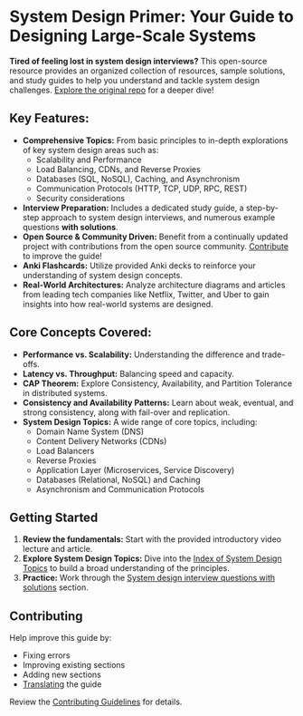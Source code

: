 # System Design Primer: Your Guide to Designing Large-Scale Systems

**Tired of feeling lost in system design interviews?**  This open-source resource provides an organized collection of resources, sample solutions, and study guides to help you understand and tackle system design challenges. [Explore the original repo](https://github.com/donnemartin/system-design-primer) for a deeper dive!

## Key Features:

*   **Comprehensive Topics:**  From basic principles to in-depth explorations of key system design areas such as:
    *   Scalability and Performance
    *   Load Balancing, CDNs, and Reverse Proxies
    *   Databases (SQL, NoSQL), Caching, and Asynchronism
    *   Communication Protocols (HTTP, TCP, UDP, RPC, REST)
    *   Security considerations
*   **Interview Preparation:**  Includes a dedicated study guide, a step-by-step approach to system design interviews, and numerous example questions **with solutions**.
*   **Open Source & Community Driven:**  Benefit from a continually updated project with contributions from the open source community.  [Contribute](#contributing) to improve the guide!
*   **Anki Flashcards:**  Utilize provided Anki decks to reinforce your understanding of system design concepts.
*   **Real-World Architectures:**  Analyze architecture diagrams and articles from leading tech companies like Netflix, Twitter, and Uber to gain insights into how real-world systems are designed.

## Core Concepts Covered:

*   **Performance vs. Scalability:** Understanding the difference and trade-offs.
*   **Latency vs. Throughput:** Balancing speed and capacity.
*   **CAP Theorem:**  Explore Consistency, Availability, and Partition Tolerance in distributed systems.
*   **Consistency and Availability Patterns:**  Learn about weak, eventual, and strong consistency, along with fail-over and replication.
*   **System Design Topics:** A wide range of core topics, including:
    *   Domain Name System (DNS)
    *   Content Delivery Networks (CDNs)
    *   Load Balancers
    *   Reverse Proxies
    *   Application Layer (Microservices, Service Discovery)
    *   Databases (Relational, NoSQL) and Caching
    *   Asynchronism and Communication Protocols

## Getting Started

1.  **Review the fundamentals:** Start with the provided introductory video lecture and article.
2.  **Explore System Design Topics:** Dive into the [Index of System Design Topics](#index-of-system-design-topics) to build a broad understanding of the principles.
3.  **Practice:** Work through the [System design interview questions with solutions](#system-design-interview-questions-with-solutions) section.

## Contributing

Help improve this guide by:

*   Fixing errors
*   Improving existing sections
*   Adding new sections
*   [Translating](https://github.com/donnemartin/system-design-primer/issues/28) the guide

Review the [Contributing Guidelines](CONTRIBUTING.md) for details.
